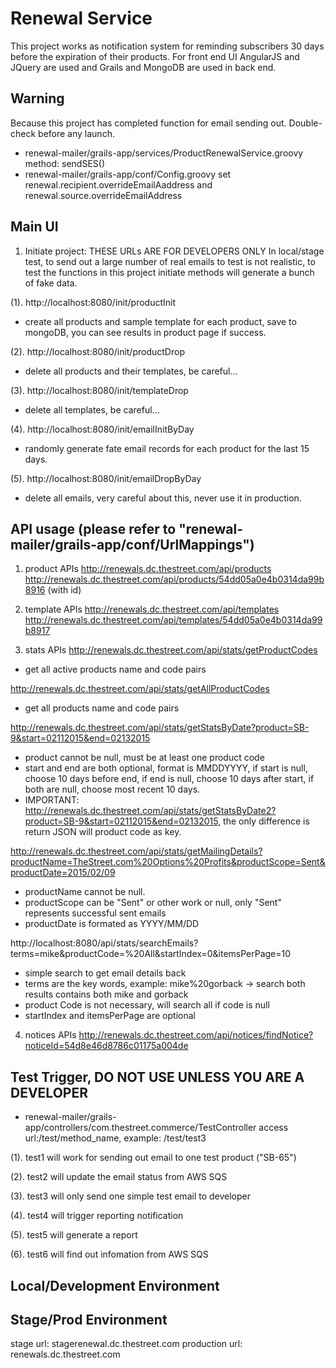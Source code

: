 Renewal Service 
===========
This project works as notification system for reminding subscribers 30 days before the expiration of their products. For front end UI AngularJS and JQuery are used and Grails and MongoDB are used in back end. 

Warning
---------
Because this project has completed function for email sending out. Double-check before any launch.
- renewal-mailer/grails-app/services/ProductRenewalService.groovy  method: sendSES()
- renewal-mailer/grails-app/conf/Config.groovy set renewal.recipient.overrideEmailAaddress and renewal.source.overrideEmailAddress

Main UI
---------
1. Initiate project: THESE URLs ARE FOR DEVELOPERS ONLY
In local/stage test, to send out a large number of real emails to test is not realistic, to test the functions in this project initiate methods will generate a bunch of fake data.

(1). http://localhost:8080/init/productInit
- create all products and sample template for each product, save to mongoDB, you can see results in product page if success.

(2). http://localhost:8080/init/productDrop
- delete all products and their templates, be careful...

(3). http://localhost:8080/init/templateDrop
- delete all templates, be careful...

(4). http://localhost:8080/init/emailInitByDay
- randomly generate fate email records for each product for the last 15 days. 

(5). http://localhost:8080/init/emailDropByDay
- delete all emails, very careful about this, never use it in production.


API usage (please refer to "renewal-mailer/grails-app/conf/UrlMappings")
---------
1. product APIs
http://renewals.dc.thestreet.com/api/products
http://renewals.dc.thestreet.com/api/products/54dd05a0e4b0314da99b8916  (with id)

2. template APIs
http://renewals.dc.thestreet.com/api/templates
http://renewals.dc.thestreet.com/api/templates/54dd05a0e4b0314da99b8917

3. stats APIs
http://renewals.dc.thestreet.com/api/stats/getProductCodes
- get all active products name and code pairs

http://renewals.dc.thestreet.com/api/stats/getAllProductCodes
- get all products name and code pairs

http://renewals.dc.thestreet.com/api/stats/getStatsByDate?product=SB-9&start=02112015&end=02132015
- product cannot be null, must be at least one product code
- start and end are both optional, format is MMDDYYYY, if start is null, choose 10 days before end, if end is null, choose 10 days after start, if both are null, choose most recent 10 days.
- IMPORTANT: http://renewals.dc.thestreet.com/api/stats/getStatsByDate2?product=SB-9&start=02112015&end=02132015, the only difference is return JSON will product code as key.


http://renewals.dc.thestreet.com/api/stats/getMailingDetails?productName=TheStreet.com%20Options%20Profits&productScope=Sent&productDate=2015/02/09
- productName cannot be null.
- productScope can be "Sent" or other work or null, only "Sent" represents successful sent emails
- productDate is formated as YYYY/MM/DD

http://localhost:8080/api/stats/searchEmails?terms=mike&productCode=%20All&startIndex=0&itemsPerPage=10
- simple search to get email details back
- terms are the key words, example: mike%20gorback -> search both results contains both mike and gorback
- product Code is not necessary, will search all if code is null
- startIndex and itemsPerPage are optional


4. notices APIs
http://renewals.dc.thestreet.com/api/notices/findNotice?noticeId=54d8e46d8786c01175a004de

Test Trigger, DO NOT USE UNLESS YOU ARE A DEVELOPER
---------
- renewal-mailer/grails-app/controllers/com.thestreet.commerce/TestController
access url:/test/method_name, example: /test/test3

(1). test1 will work for sending out email to one test product ("SB-65")

(2). test2 will update the email status from AWS SQS

(3). test3 will only send one simple test email to developer

(4). test4 will trigger reporting notification

(5). test5 will generate a report

(6). test6 will find out infomation from AWS SQS


Local/Development Environment
---------


Stage/Prod Environment
---------
stage url: stagerenewal.dc.thestreet.com
production url: renewals.dc.thestreet.com
